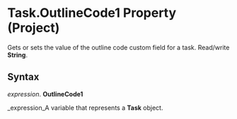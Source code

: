 
# Task.OutlineCode1 Property (Project)

 Gets or sets the value of the outline code custom field for a task. Read/write **String**.


## Syntax

 _expression_. **OutlineCode1**

 _expression_A variable that represents a  **Task** object.

